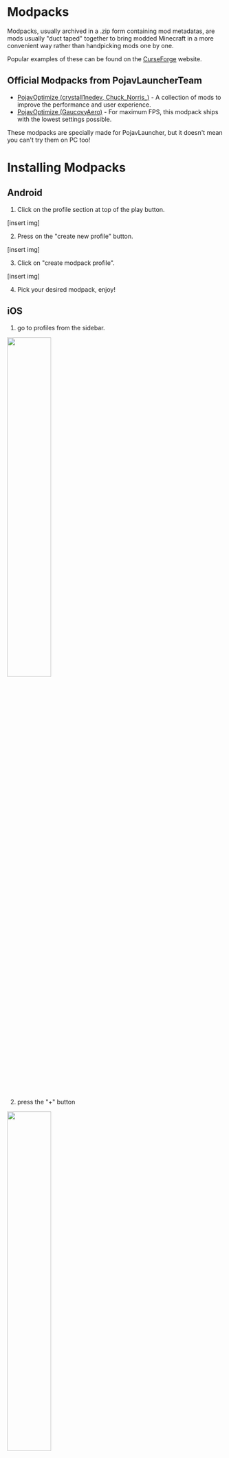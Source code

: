 # Modpacks
Modpacks, usually archived in a .zip form containing mod metadatas, are mods usually "duct taped" together to bring modded Minecraft in a more convenient way rather than handpicking mods one by one.

Popular examples of these can be found on the [CurseForge](https://www.curseforge.com/minecraft/modpacks) website.

## Official Modpacks from PojavLauncherTeam
* [PojavOptimize (crystall1nedev, Chuck_Norris_)](https://github.com/PojavLauncherTeam/PojavOptimize) - A collection of mods to improve the performance and user experience.
* [PojavOptimize (GaucovyAero)](https://www.mediafire.com/folder/6p1xqhmmihf7x/PojavOptimize) - For maximum FPS, this modpack ships with the lowest settings possible.

These modpacks are specially made for PojavLauncher, but it doesn't mean you can't try them on PC too!

# Installing Modpacks

## Android
1. Click on the profile section at top of the play button.

[insert img]

2. Press on the "create new profile" button.

[insert img]

3. Click on "create modpack profile".

[insert img]

4.  Pick your desired modpack, enjoy!

## iOS

1. go to profiles from the sidebar.

<img src="https://github.com/user-attachments/assets/18eb075e-1b0e-4047-82bc-e6946c013e78" width=45% height=45%>

2. press the "+" button

<img src="/images/Actions/ios/2.png" width=45% height=45%>

3. once a prompt appears, press the "Modpack" option.

<img src="/images/Actions/ios/3.png" width=45% height=45%>

4. pick your desired modpack, enjoy!

<img src="/images/Actions/ios/4.png" width=45% height=45%>
